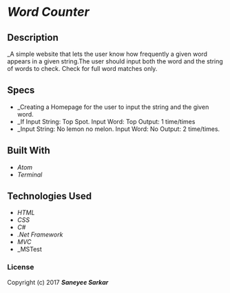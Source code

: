 # _Word Counter_

## Description

_A simple website that lets the user know how frequently a given word appears in a given string.The user should input both the word and the string of words to check. Check for full word matches only.


## Specs

* _Creating a Homepage for the user to input the string and the given word.
* _If
Input String: Top Spot.
Input Word: Top
Output: 1 time/times
* _Input String: No lemon no melon.
Input Word: No
Output: 2 time/times.


## Built With

* _Atom_
* _Terminal_

## Technologies Used

* _HTML_
* _CSS_
* _C#_
* _.Net Framework_
* _MVC_
* _MSTest

### License

Copyright (c) 2017 **_Saneyee Sarkar_**
